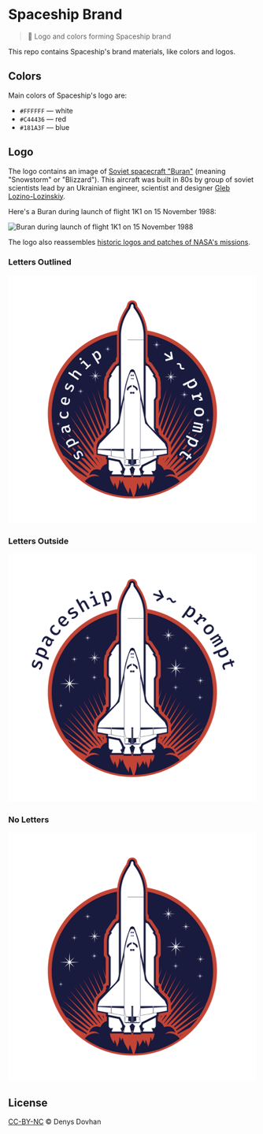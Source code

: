 # Spaceship Brand

> 🚀 Logo and colors forming Spaceship brand

This repo contains Spaceship's brand materials, like colors and logos.

## Colors

Main colors of Spaceship's logo are:

* `#FFFFFF` — white
* `#C44436` — red
* `#181A3F` — blue

## Logo

The logo contains an image of [Soviet spacecraft "Buran"](https://en.wikipedia.org/wiki/Buran_(spacecraft)) (meaning "Snowstorm" or "Blizzard"). This aircraft was built in 80s by group of soviet scientists lead by an Ukrainian engineer, scientist and designer [Gleb Lozino-Lozinskiy](https://en.wikipedia.org/wiki/Gleb_Lozino-Lozinskiy).

Here's a Buran during launch of flight 1K1 on 15 November 1988:

![Buran during launch of flight 1K1 on 15 November 1988](https://upload.wikimedia.org/wikipedia/en/3/32/Buran.jpg)

The logo also reassembles [historic logos and patches of NASA's missions](https://www.nasa.gov/centers/armstrong/multimedia/imagegallery/logos_patches/index.html).

### Letters Outlined

![Spaceship logo with outlined letters](./spaceship-letters-outlined.svg)

### Letters Outside

![Spaceship logo with letters outside](./spaceship-letters-outside.svg)

### No Letters

![Spaceeship logo without letters](./spaceship-no-letters.svg)

## License

[CC-BY-NC][cc-url] © Denys Dovhan

<!-- References -->

[cc-url]: https://creativecommons.org/licenses/by-nc/4.0/
[cc-image]: https://img.shields.io/badge/License-CC%20BY%20NC%204.0-lightgrey.svg?style=flat-square]